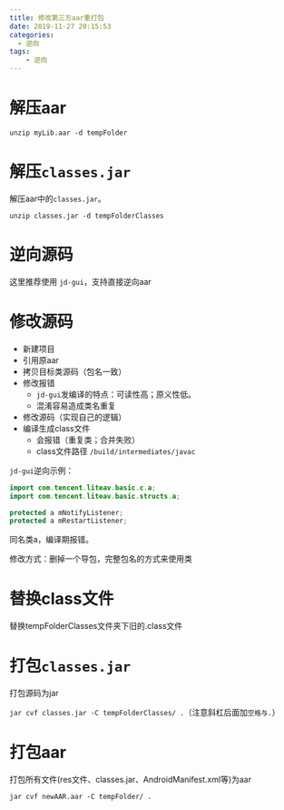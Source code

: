 ```yaml
---
title: 修改第三方aar重打包
date: 2019-11-27 20:15:53
categories:
  - 逆向
tags:
	- 逆向
---
```


# 解压aar

`unzip myLib.aar -d tempFolder`

# 解压`classes.jar`

解压aar中的`classes.jar`。 

`unzip classes.jar -d tempFolderClasses`

# 逆向源码

这里推荐使用 `jd-gui`，支持直接逆向aar

# 修改源码

- 新建项目
- 引用原aar
- 拷贝目标类源码（包名一致）
- 修改报错
	- `jd-gui`发编译的特点：可读性高；原义性低。
	- 混淆容易造成类名重复
- 修改源码（实现自己的逻辑）
- 编译生成class文件
	- 会报错（重复类；合并失败）
	- class文件路径 `/build/intermediates/javac`

`jd-gui`逆向示例：

```java
import com.tencent.liteav.basic.c.a;
import com.tencent.liteav.basic.structs.a;

protected a mNotifyListener;
protected a mRestartListener;
```

同名类a，编译期报错。

修改方式：删掉一个导包，完整包名的方式来使用类

# 替换class文件

替换tempFolderClasses文件夹下旧的.class文件

# 打包`classes.jar`

打包源码为jar

`jar cvf classes.jar -C tempFolderClasses/ .`（注意斜杠后面加`空格与.`）

# 打包aar

打包所有文件(res文件、classes.jar、AndroidManifest.xml等)为aar

`jar cvf newAAR.aar -C tempFolder/ .`